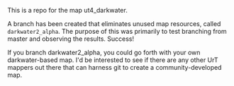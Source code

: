 This is a repo for the map ut4_darkwater.

A branch has been created that eliminates unused map resources, called ```darkwater2_alpha```. The purpose of this was primarily to test branching from master and observing the results. Success!

If you branch darkwater2_alpha, you could go forth with your own darkwater-based map. I'd be interested to see if there are any other UrT mappers out there that can harness git to create a community-developed map.
